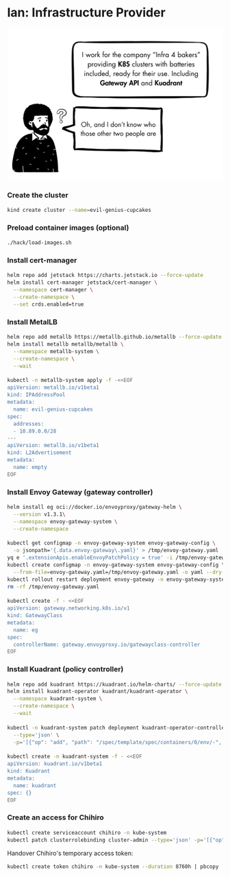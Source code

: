 # Ian: Infrastructure Provider

![Ian](images/ian-intro.png)

### Create the cluster
```sh
kind create cluster --name=evil-genius-cupcakes
```

### Preload container images (optional)

```sh
./hack/load-images.sh
```

### Install cert-manager

```sh
helm repo add jetstack https://charts.jetstack.io --force-update
helm install cert-manager jetstack/cert-manager \
  --namespace cert-manager \
  --create-namespace \
  --set crds.enabled=true
```

### Install MetalLB

```sh
helm repo add metallb https://metallb.github.io/metallb --force-update
helm install metallb metallb/metallb \
  --namespace metallb-system \
  --create-namespace \
  --wait

kubectl -n metallb-system apply -f -<<EOF
apiVersion: metallb.io/v1beta1
kind: IPAddressPool
metadata:
  name: evil-genius-cupcakes
spec:
  addresses:
  - 10.89.0.0/28
---
apiVersion: metallb.io/v1beta1
kind: L2Advertisement
metadata:
  name: empty
EOF
```

### Install Envoy Gateway (gateway controller)

```sh
helm install eg oci://docker.io/envoyproxy/gateway-helm \
  --version v1.3.1\
  --namespace envoy-gateway-system \
  --create-namespace

kubectl get configmap -n envoy-gateway-system envoy-gateway-config \
  -o jsonpath='{.data.envoy-gateway\.yaml}' > /tmp/envoy-gateway.yaml
yq e '.extensionApis.enableEnvoyPatchPolicy = true' -i /tmp/envoy-gateway.yaml
kubectl create configmap -n envoy-gateway-system envoy-gateway-config \
  --from-file=envoy-gateway.yaml=/tmp/envoy-gateway.yaml -o yaml --dry-run=client | kubectl replace -f -
kubectl rollout restart deployment envoy-gateway -n envoy-gateway-system
rm -rf /tmp/envoy-gateway.yaml

kubectl create -f - <<EOF
apiVersion: gateway.networking.k8s.io/v1
kind: GatewayClass
metadata:
  name: eg
spec:
  controllerName: gateway.envoyproxy.io/gatewayclass-controller
EOF
```

### Install Kuadrant (policy controller)

```sh
helm repo add kuadrant https://kuadrant.io/helm-charts/ --force-update
helm install kuadrant-operator kuadrant/kuadrant-operator \
  --namespace kuadrant-system \
  --create-namespace \
  --wait

kubectl -n kuadrant-system patch deployment kuadrant-operator-controller-manager \
  --type='json' \
  -p='[{"op": "add", "path": "/spec/template/spec/containers/0/env/-", "value": {"name": "AUTH_SERVICE_TIMEOUT", "value": "5s"}}]'

kubectl create -n kuadrant-system -f - <<EOF
apiVersion: kuadrant.io/v1beta1
kind: Kuadrant
metadata:
  name: kuadrant
spec: {}
EOF
```

### Create an access for Chihiro

```sh
kubectl create serviceaccount chihiro -n kube-system
kubectl patch clusterrolebinding cluster-admin --type='json' -p='[{"op": "add", "path": "/subjects/-", "value": {"kind": "ServiceAccount", "name": "chihiro", "namespace": "kube-system"}}]'
```

Handover Chihiro's temporary access token:

```sh
kubectl create token chihiro -n kube-system --duration 8760h | pbcopy
```
